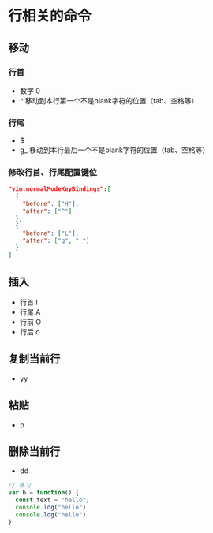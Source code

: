 # 行相关的命令

## 移动

### 行首
* 数字 0
* ^ 移动到本行第一个不是blank字符的位置（tab、空格等）

### 行尾
* $
* g_ 移动到本行最后一个不是blank字符的位置（tab、空格等） 

### 修改行首、行尾配置键位
```json
"vim.normalModeKeyBindings":[
  {
    "before": ["H"],
    "after": ["^"]
  },
  {
    "before": ["L"],
    "after": ["g", "_"]
  }
]
```

## 插入
* 行首 I
* 行尾 A
* 行前 O
* 行后 o

## 复制当前行
* yy
  
## 粘贴
* p
 
## 删除当前行
* dd


```javascript
// 练习
var b = function() {
  const text = "hello";   
  console.log("hello")
  console.log("hello")
}
```
